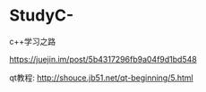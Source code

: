 # StudyC-
c++学习之路


https://juejin.im/post/5b4317296fb9a04f9d1bd548


qt教程:
http://shouce.jb51.net/qt-beginning/5.html
